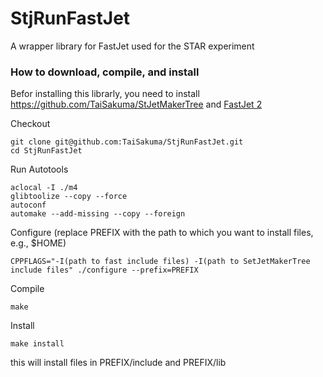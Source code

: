 StjRunFastJet
=============

A wrapper library for FastJet used for the STAR experiment

### How to download, compile, and install

Befor installing this librarly, you need to install https://github.com/TaiSakuma/StJetMakerTree and [FastJet 2](http://fastjet.fr/tools-v2.html)

Checkout

    git clone git@github.com:TaiSakuma/StjRunFastJet.git
    cd StjRunFastJet

Run Autotools

    aclocal -I ./m4
    glibtoolize --copy --force
    autoconf
    automake --add-missing --copy --foreign

Configure (replace PREFIX with the path to which you want to install files, e.g., $HOME)

    CPPFLAGS="-I(path to fast include files) -I(path to SetJetMakerTree include files" ./configure --prefix=PREFIX

Compile

    make

Install

    make install

this will install files in PREFIX/include and PREFIX/lib
